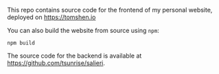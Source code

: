 This repo contains source code for the frontend of my personal website, deployed on https://tomshen.io

You can also build the website from source using `npm`: 
```shell
npm build
```

The source code for the backend is available at <https://github.com/tsunrise/salieri>.